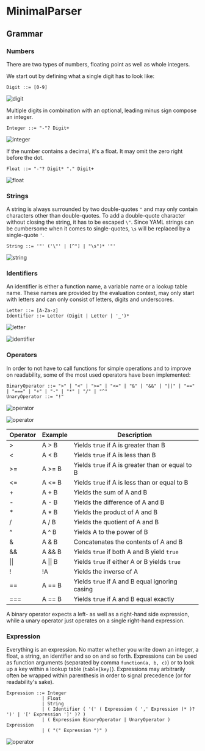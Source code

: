 # MinimalParser

## Grammar

### Numbers

There are two types of numbers, floating point as well as whole integers.

We start out by defining what a single digit has to look like:

```ebnf
Digit ::= [0-9]
```

![digit](readme_images/railroad_digit.png)

Multiple digits in combination with an optional, leading minus sign compose an integer.

```ebnf
Integer ::= "-"? Digit+
```
![integer](readme_images/railroad_integer.png)

If the number contains a decimal, it's a float. It may omit the zero right before the dot.

```ebnf
Float ::= "-"? Digit* "." Digit+
```
![float](readme_images/railroad_float.png)

### Strings

A string is always surrounded by two double-quotes `"` and may only contain characters other than
double-quotes. To add a double-quote character without closing the string, it has to be escaped `\"`.
Since YAML strings can be cumbersome when it comes to single-quotes, `\s` will be replaced by a single-quote `'`.

```ebnf
String ::= '"' ('\"' | [^"] | "\s")* '"'
```

![string](readme_images/railroad_string.png)

### Identifiers

An identifier is either a function name, a variable name or a lookup table name. These names are provided by the
evaluation context, may only start with letters and can only consist of letters, digits and underscores.

```ebnf
Letter ::= [A-Za-z]
Identifier ::= Letter (Digit | Letter | '_')*
```
![letter](readme_images/railroad_letter.png)

![identifier](readme_images/railroad_identifier.png)

### Operators

In order to not have to call functions for simple operations and to improve on readability,
some of the most used operators have been implemented:

```ebnf
BinaryOperator ::= ">" | "<" | ">=" | "<=" | "&" | "&&" | "||" | "==" | "===" | "+" | "-" | "*" | "/" | "^"
UnaryOperator ::= "!"
```

![operator](readme_images/railroad_binary_operator.png)

![operator](readme_images/railroad_unary_operator.png)

| Operator     | Example          | Description                                      |
|--------------|------------------|--------------------------------------------------|
| \>           | A \> B           | Yields `true` if A is greater than B             |
| <            | A < B            | Yields `true` if A is less than B                |
| \>=          | A \>= B          | Yields `true` if A is greater than or equal to B |
| <=           | A <= B           | Yields `true` if A is less than or equal to B    |
| +            | A + B            | Yields the sum of A and B                        |
| -            | A - B            | Yields the difference of A and B                 |
| *            | A * B            | Yields the product of A and B                    |
| /            | A / B            | Yields the quotient of A and B                   |
| ^            | A ^ B            | Yields A to the power of B                       |
| &            | A & B            | Concatenates the contents of A and B             |
| &&           | A && B           | Yields `true` if both A and B yield `true`       |
| &#124;&#124; | A &#124;&#124; B | Yields `true` if either A or B yields `true`     |
| !            | !A               | Yields the inverse of A                          |
| ==           | A == B           | Yields `true` if A and B equal ignoring casing   |
| ===          | A == B           | Yields `true` if A and B equal exactly           |

A binary operator expects a left- as well as a right-hand side expression, while a unary operator
just operates on a single right-hand expression.

### Expression

Everything is an expression. No matter whether you write down an integer, a float, a string, an identifier
and so on and so forth. Expressions can be used as function arguments (separated by comma `function(a, b, c)`)
or to look up a key within a lookup table (`table[key]`). Expressions may arbitrarily often be wrapped within
parenthesis in order to signal precedence (or for readability's sake).

```ebnf
Expression ::= Integer
             | Float
             | String
             | ( Identifier ( '(' ( Expression ( ',' Expression )* )? ')' | '[' Expression ']' )? )
             | ( Expression BinaryOperator | UnaryOperator ) Expression
             | ( "(" Expression ")" )
```

![operator](readme_images/railroad_expression.png)
